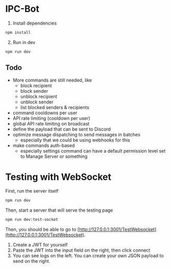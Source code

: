 # IPC-Bot

1. Install dependencies
```bash
npm install
```

2. Run in dev
```bash
npm run dev
```

## Todo
- More commands are still needed, like
  - block recipient
  - block sender
  - unblock recipient
  - unblock sender
  - list blocked senders & recipients
- command cooldowns per user
- API rate limiting (cooldown per user)
- global API rate limiting on broadcast
- define the payload that can be sent to Discord
- optimize message dispatching to send messages in batches
  - especially that we could be using webhooks for this
- make commands auth-based
  - especially settings command can have a default permission level set to Manage Server or something 

# Testing with WebSocket
First, run the server itself
```bash
npm run dev
```

Then, start a server that will serve the testing page
```bash
npm run dev:test-socket
```

Then, you should be able to go to [http://127.0.0.1:3001/TestWebsocket](http://127.0.0.1:3001/TestWebsocket).
1. Create a JWT for yourself
2. Paste the JWT into the input field on the right, then click connect
3. You can see logs on the left. You can create your own JSON payload to send on the right.